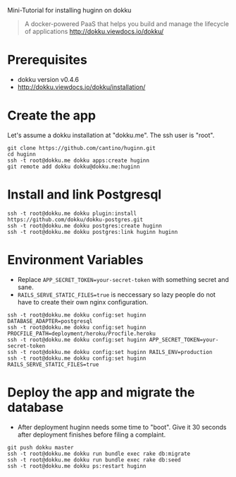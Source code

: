 Mini-Tutorial for installing huginn on dokku 

> A docker-powered PaaS that helps you build and manage the lifecycle of applications http://dokku.viewdocs.io/dokku/

# Prerequisites

* dokku version v0.4.6
* http://dokku.viewdocs.io/dokku/installation/

# Create the app

Let's assume a dokku installation at "dokku.me". The ssh user is "root".

```
git clone https://github.com/cantino/huginn.git
cd huginn
ssh -t root@dokku.me dokku apps:create huginn
git remote add dokku dokku@dokku.me:huginn
```


# Install and link Postgresql

```
ssh -t root@dokku.me dokku plugin:install https://github.com/dokku/dokku-postgres.git
ssh -t root@dokku.me dokku postgres:create huginn
ssh -t root@dokku.me dokku postgres:link huginn huginn
```

# Environment Variables

* Replace ```APP_SECRET_TOKEN=your-secret-token``` with something secret and sane.
* ```RAILS_SERVE_STATIC_FILES=true``` is neccessary so lazy people do not have to create their own nginx configuration.

```
ssh -t root@dokku.me dokku config:set huginn DATABASE_ADAPTER=postgresql
ssh -t root@dokku.me dokku config:set huginn PROCFILE_PATH=deployment/heroku/Procfile.heroku
ssh -t root@dokku.me dokku config:set huginn APP_SECRET_TOKEN=your-secret-token
ssh -t root@dokku.me dokku config:set huginn RAILS_ENV=production
ssh -t root@dokku.me dokku config:set huginn RAILS_SERVE_STATIC_FILES=true
```

# Deploy the app and migrate the database

* After deployment huginn needs some time to "boot". Give it 30 seconds after deployment finishes before filing a complaint.

```
git push dokku master
ssh -t root@dokku.me dokku run bundle exec rake db:migrate
ssh -t root@dokku.me dokku run bundle exec rake db:seed
ssh -t root@dokku.me dokku ps:restart huginn
```
